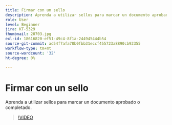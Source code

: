 ```yaml
---
title: Firmar con un sello
description: Aprenda a utilizar sellos para marcar un documento aprobado o completado
role: User
level: Beginner
jira: KT-5329
thumbnail: 20703.jpg
exl-id: 18616820-ef51-49c4-8f1a-244945444b54
source-git-commit: ad54f7afa78b0fbb31eccf455723a8890cb92355
workflow-type: tm+mt
source-wordcount: '32'
ht-degree: 0%

---
```


# Firmar con un sello

Aprenda a utilizar sellos para marcar un documento aprobado o completado.

>[!VIDEO](https://video.tv.adobe.com/v/345170?quality=12&learn=on&hidetitle=true)
